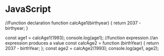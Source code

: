 # JavaScript
//Function declaration
function calcAge1(birthyear) {
  return 2037 - birthyear;
}

const age1 = calcAge1(1993);
console.log(age1);
//function expression
//an expression produces a value
const calcAge2 = function (birthYear) {
  return 2037 - birthYear;
};
const age2 = calcAge2(1993);
console.log(age1, age2);
